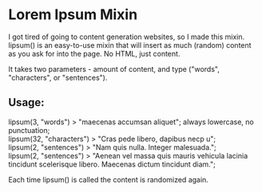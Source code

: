 # Lorem Ipsum Mixin

I got tired of going to content generation websites, so I made this mixin. lipsum() is an easy-to-use mixin that will insert as much (random) content as you ask for into the page. No HTML, just content.

It takes two parameters - amount of content, and type ("words", "characters", or "sentences").

## Usage:

lipsum(3, "words") > "maecenas accumsan aliquet"; always lowercase, no punctuation;  
lipsum(32, "characters") > "Cras pede libero, dapibus necp u";  
lipsum(2, "sentences") > "Nam quis nulla. Integer malesuada.";  
lipsum(2, "sentences") > "Aenean vel massa quis mauris vehicula lacinia tincidunt scelerisque libero. Maecenas dictum tincidunt diam.";

Each time lipsum() is called the content is randomized again.